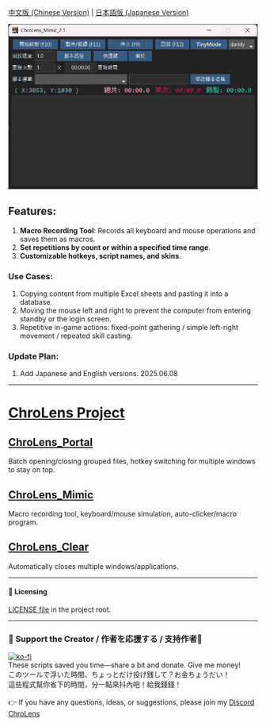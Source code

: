 [中文版 (Chinese Version)](./README.md) | [日本語版 (Japanese Version)](./README_JA.md)

![ChroLens_Mimic](./ChroLens_Mimic2.1.png)

## Features:
1.  **Macro Recording Tool**: Records all keyboard and mouse operations and saves them as macros.
2.  **Set repetitions by count or within a specified time range**.
3.  **Customizable hotkeys, script names, and skins**.

### Use Cases:
1.  Copying content from multiple Excel sheets and pasting it into a database.
2.  Moving the mouse left and right to prevent the computer from entering standby or the login screen.
3.  Repetitive in-game actions: fixed-point gathering / simple left-right movement / repeated skill casting.

### Update Plan:
1.  Add Japanese and English versions.
2025.06.08

---

# [ChroLens Project](https://home.gamer.com.tw/artwork.php?sn=6150515)</br>

## [ChroLens_Portal](https://github.com/Lucienwooo/ChroLens_Portal)
Batch opening/closing grouped files, hotkey switching for multiple windows to stay on top.

## [ChroLens_Mimic](https://github.com/Lucienwooo/ChroLens_Mimic)
Macro recording tool, keyboard/mouse simulation, auto-clicker/macro program.

## [ChroLens_Clear](https://github.com/Lucienwooo/ChroLens_Clear)
Automatically closes multiple windows/applications.

---

#### 📄 Licensing

[LICENSE file](LICENSE) in the project root.

---

### 💸 Support the Creator / 作者を応援する / 支持作者💸
[![ko-fi](https://ko-fi.com/img/githubbutton_sm.svg)](https://ko-fi.com/B0B51FBVA8)</br>
These scripts saved you time—share a bit and donate. Give me money!</br>
このツールで浮いた時間、ちょっとだけ投げ銭して？お金ちょうだい！</br>
這些程式幫你省下的時間，分一點來抖內吧！給我錢錢！</br>
</br>
👉 If you have any questions, ideas, or suggestions, please join my [Discord ChroLens](https://discord.gg/72Kbs4WPPn)